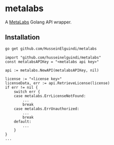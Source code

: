 # metalabs
A [MetaLabs](https://metalabs.io/) Golang API wrapper.

## Installation

```bash
go get github.com/HusseinElguindi/metalabs
```

```golang
import "github.com/husseinelguindi/metalabs"
const metalabsAPIKey = "<metalabs api key>"

api := metalabs.NewAPI(metalabsAPIKey, nil)

license := "<license key>"
licenseData, err := api.RetrieveLicense(license)
if err != nil {
    switch err {
    case metalabs.ErrLicenseNotFound:
        ...
        break
    case metalabs.ErrUnauthorized:
        ...
        break
    default:
        ...
    }
}
...
```
